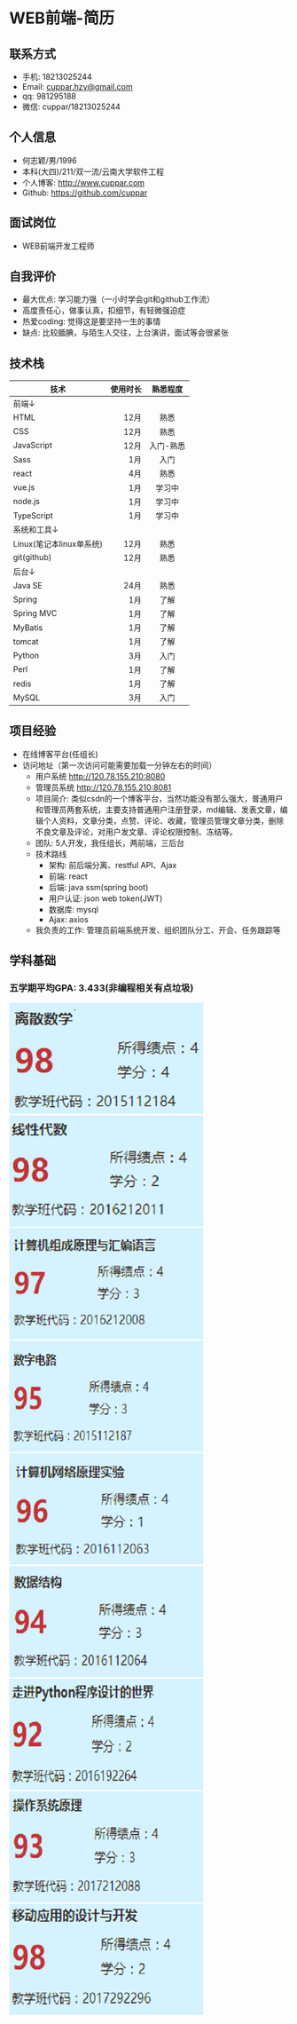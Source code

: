 # WEB前端-简历

## 联系方式

- 手机: 18213025244
- Email: cuppar.hzy@gmail.com
- qq: 981295188
- 微信: cuppar/18213025244

## 个人信息

- 何志颖/男/1996
- 本科(大四)/211/双一流/云南大学软件工程
- 个人博客: http://www.cuppar.com
- Github: https://github.com/cuppar

## 面试岗位

- WEB前端开发工程师

## 自我评价

- 最大优点: 学习能力强（一小时学会git和github工作流）
- 高度责任心，做事认真，扣细节，有轻微强迫症
- 热爱coding: 觉得这是要坚持一生的事情
- 缺点: 比较腼腆，与陌生人交往，上台演讲，面试等会很紧张

## 技术栈

| 技术        | 使用时长 | 熟悉程度 |
| --------   | -----:  | :----: |
|前端↓|
| HTML    |  12月   |  熟悉   |
| CSS     |  12月   |  熟悉   |
| JavaScript |  12月   |  入门-熟悉   |
| Sass | 1月 | 入门 |
| react |  4月   |  熟悉  |
| vue.js |  1月   |  学习中  |
| node.js |  1月   |  学习中  |
| TypeScript |  1月   |  学习中  |
| 系统和工具↓ |
| Linux(笔记本linux单系统)|  12月   |  熟悉   |
| git(github) |  12月  |  熟悉  |
| 后台↓ |
| Java SE  |  24月   |  熟悉   |
| Spring   |   1月   |  了解   |
| Spring MVC  |  1月 |  了解   |
| MyBatis     |  1月 |  了解   |
| tomcat      |  1月 |  了解   |
| Python      |  3月 |  入门   |
| Perl        |  1月 |  了解   |
| redis       |  1月 |  了解   |
| MySQL       |  3月 |  入门   |

## 项目经验
- 在线博客平台(任组长)
- 访问地址（第一次访问可能需要加载一分钟左右的时间）
  - 用户系统 http://120.78.155.210:8080
  - 管理员系统 http://120.78.155.210:8081
  - 项目简介: 类似csdn的一个博客平台，当然功能没有那么强大，普通用户和管理员两套系统，主要支持普通用户注册登录，md编辑、发表文章，编辑个人资料，文章分类，点赞、评论、收藏，管理员管理文章分类，删除不良文章及评论，对用户发文章、评论权限控制、冻结等。
  - 团队: 5人开发，我任组长，两前端，三后台
  - 技术路线
    - 架构: 前后端分离、restful API、Ajax
    - 前端: react
    - 后端: java ssm(spring boot)
    - 用户认证: json web token(JWT)
    - 数据库: mysql
    - Ajax: axios
  - 我负责的工作: 管理员前端系统开发、组织团队分工、开会、任务跟踪等

## 学科基础

### 五学期平均GPA: 3.433(非编程相关有点垃圾)

![](images/lssx.png)
![](images/xxds.png)
![](images/hb.png)
![](images/szdl.png)
![](images/jsjwl.png)
![](images/sjjg.png)
![](images/python.png)
![](images/os.png)
![](images/ydyy.png)
